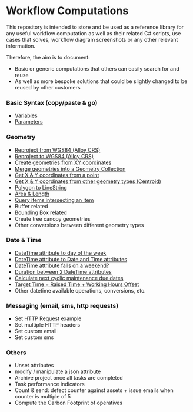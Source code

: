 # Workflow Computations

This repository is intended to store and be used as a reference library for any useful workflow computation as well as their related C# scripts, use cases that solves, workflow diagram screenshots or any other relevant information.

Therefore, the aim is to document:
- Basic or generic computations that others can easily search for and reuse 
- As well as more bespoke solutions that could be slightly changed to be reused by other customers

### Basic Syntax (copy/paste & go)
- [Variables](Basic%20Syntax/Variables.md)
- [Parameters](Basic%20Syntax/Parameters.md)

### Geometry
- [Reproject from WGS84 (Alloy CRS)](Geometry/Reproject%20from%20WGS84.md)
- [Reproject to WGS84 (Alloy CRS)](Geometry/Reproject%20to%20WGS84.md)
- [Create geometries from XY coordinates](Geometry/Create%20geometries%20from%20XY%20coordinates.md)
- [Merge geometries into a Geometry Collection](Geometry/Merge%20geometries%20into%20a%20Geometry%20Collection.md)
- [Get X & Y coordinates from a point](Geometry/Get%20X%20&%20Y%20coordinates%20from%20a%20point.md)
- [Get X & Y coordinates from other geometry types (Centroid)](Geometry/Get%20X%20&%20Y%20coordinates%20from%20other%20geometry%20types.md)
- [Polygon to LineString](Geometry/Polygon%20to%20LineString.md)
- [Area & Length](Geometry/Area%20%26%20Length.md)
- [Query items intersecting an item](Geometry/Query%20items%20intersecting%20an%20item.md)
- Buffer related
- Bounding Box related
- Create tree canopy geometries
- Other conversions between different geometry types

### Date & Time
- [DateTime attribute to day of the week](Dates/DateTime%20attribute%20to%20day%20of%20the%20week.md)
- [DateTime attribute to Date and Time attributes](Dates/DateTime%20attribute%20to%20Date%20and%20Time%20attributes.md)
- [DateTime attribute falls on a weekend?](Dates/DateTime%20attribute%20falls%20on%20a%20weekend%3F.md)
- [Duration between 2 DateTime attributes](Dates/Duration%20between%202%20DateTime%20attributes.md)
- [Calculate next cyclic maintenance due dates](Dates/Calculate%20next%20cyclic%20maintenance%20due%20dates.md)
- [Target Time = Raised Time + Working Hours Offset](Dates/Target%20Time%20=%20Raised%20Time%20+%20Working%20Days%20Offset.md)
- Other datetime available operations, conversions, etc.

### Messaging (email, sms, http requests)
- Set HTTP Request example
- Set multiple HTTP headers
- Set custom email
- Set custom sms

### Others
- Unset attributes
- modify / manipulate a json attribute
- Archive project once all tasks are completed
- Task performance indicators
- Count & send: defect counter against assets + issue emails when counter is multiple of 5
- Compute the Carbon Footprint of operatives
